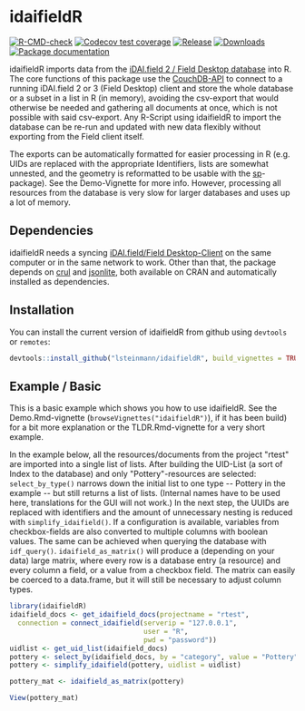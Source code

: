 
# idaifieldR

<!-- badges: start -->
[![R-CMD-check](https://github.com/lsteinmann/idaifieldR/actions/workflows/R-CMD-check.yaml/badge.svg)](https://github.com/lsteinmann/idaifieldR/actions/workflows/R-CMD-check.yaml)
[![Codecov test coverage](https://codecov.io/gh/lsteinmann/idaifieldR/branch/main/graph/badge.svg)](https://codecov.io/gh/lsteinmann/idaifieldR?branch=main)
[![Release](https://img.shields.io/github/v/release/lsteinmann/idaifieldR)](https://github.com/lsteinmann/idaifieldR/releases)
[![Downloads](https://img.shields.io/github/downloads/lsteinmann/idaifieldR/total)](https://github.com/lsteinmann/idaifieldR/releases)
[![Package documentation](https://img.shields.io/badge/Documentation-lsteinmann.github.io%2FidaifieldR-green)](https://lsteinmann.github.io/idaifieldR/)
<!-- badges: end -->



idaifieldR imports data from the [iDAI.field 2 / Field Desktop database](https://github.com/dainst/idai-field) into R. The core functions of this package use the [CouchDB-API](https://docs.couchdb.org/en/stable/api/database/index.html) to connect to a running iDAI.field 2 or 3 (Field Desktop) client and store the whole database or a subset in a list in R (in memory), avoiding the csv-export that would otherwise be needed and gathering all documents at once, which is not possible with said csv-export. Any R-Script using idaifieldR to import the database can be re-run and updated with new data flexibly without exporting from the Field client itself. 

The exports can be automatically formatted for easier processing in R (e.g. UIDs are replaced with the appropriate Identifiers, lists are somewhat unnested, and the geometry is reformatted to be usable with the [sp](https://cran.r-project.org/web/packages/sp/index.html)-package). See the Demo-Vignette for more info. However, processing all resources from the database is very slow for larger databases and uses up a lot of memory. 

## Dependencies

idaifieldR needs a syncing [iDAI.field/Field Desktop-Client](https://github.com/dainst/idai-field) on the same computer or in the same network to work. Other than that, the package depends on [crul](https://cran.r-project.org/web/packages/crul/index.html) and [jsonlite](https://cran.r-project.org/web/packages/jsonlite/index.html), both available on CRAN and automatically installed as dependencies. 

## Installation

You can install the current version of idaifieldR from github using `devtools` or `remotes`:

``` r
devtools::install_github("lsteinmann/idaifieldR", build_vignettes = TRUE)
```

## Example / Basic 

This is a basic example which shows you how to use idaifieldR. See the Demo.Rmd-vignette (`browseVignettes("idaifieldR")`), if it has been build) for a bit more explanation or the TLDR.Rmd-vignette for a very short example. 

In the example below, all the resources/documents from the project "rtest" are imported into a single list of lists. After building the UID-List (a sort of Index to the database) and only "Pottery"-resources are selected: `select_by_type()` narrows down the initial list to one type -- Pottery in the example -- but still returns a list of lists. (Internal names have to be used here, translations for the GUI will not work.) In the next step, the UUIDs are replaced with identifiers and the amount of unnecessary nesting is reduced with `simplify_idaifield()`. If a configuration is available, variables from checkbox-fields are also converted to multiple columns with boolean values. The same can be achieved when querying the database with `idf_query()`. `idaifield_as_matrix()` will produce a (depending on your data) large matrix, where every row is a database entry (a resource) and every column a field, or a value from a checkbox field. The matrix can easily be coerced to a data.frame, but it will still be necessary to adjust column types. 

``` r
library(idaifieldR)
idaifield_docs <- get_idaifield_docs(projectname = "rtest",
  connection = connect_idaifield(serverip = "127.0.0.1",
                                 user = "R", 
                                 pwd = "password"))
uidlist <- get_uid_list(idaifield_docs)
pottery <- select_by(idaifield_docs, by = "category", value = "Pottery")
pottery <- simplify_idaifield(pottery, uidlist = uidlist)

pottery_mat <- idaifield_as_matrix(pottery)

View(pottery_mat)
```

